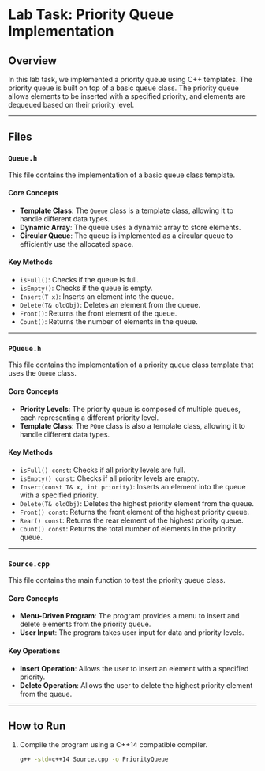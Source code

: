 # Lab Task: Priority Queue Implementation

## Overview
In this lab task, we implemented a priority queue using C++ templates. The priority queue is built on top of a basic queue class. The priority queue allows elements to be inserted with a specified priority, and elements are dequeued based on their priority level.

---

## Files

### `Queue.h`
This file contains the implementation of a basic queue class template.

#### Core Concepts
- **Template Class**: The `Queue` class is a template class, allowing it to handle different data types.
- **Dynamic Array**: The queue uses a dynamic array to store elements.
- **Circular Queue**: The queue is implemented as a circular queue to efficiently use the allocated space.

#### Key Methods
- `isFull()`: Checks if the queue is full.
- `isEmpty()`: Checks if the queue is empty.
- `Insert(T x)`: Inserts an element into the queue.
- `Delete(T& oldObj)`: Deletes an element from the queue.
- `Front()`: Returns the front element of the queue.
- `Count()`: Returns the number of elements in the queue.

---

### `PQueue.h`
This file contains the implementation of a priority queue class template that uses the `Queue` class.

#### Core Concepts
- **Priority Levels**: The priority queue is composed of multiple queues, each representing a different priority level.
- **Template Class**: The `PQue` class is also a template class, allowing it to handle different data types.

#### Key Methods
- `isFull() const`: Checks if all priority levels are full.
- `isEmpty() const`: Checks if all priority levels are empty.
- `Insert(const T& x, int priority)`: Inserts an element into the queue with a specified priority.
- `Delete(T& oldObj)`: Deletes the highest priority element from the queue.
- `Front() const`: Returns the front element of the highest priority queue.
- `Rear() const`: Returns the rear element of the highest priority queue.
- `Count() const`: Returns the total number of elements in the priority queue.

---

### `Source.cpp`
This file contains the main function to test the priority queue class.

#### Core Concepts
- **Menu-Driven Program**: The program provides a menu to insert and delete elements from the priority queue.
- **User Input**: The program takes user input for data and priority levels.

#### Key Operations
- **Insert Operation**: Allows the user to insert an element with a specified priority.
- **Delete Operation**: Allows the user to delete the highest priority element from the queue.

---

## How to Run
1. Compile the program using a C++14 compatible compiler.
   ```bash
   g++ -std=c++14 Source.cpp -o PriorityQueue